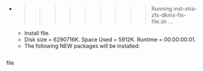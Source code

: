 * >>>>>>>>> Running inst-xtra-zfs-dkms-fix-file.sh ...
  * Install file.
  * Disk size = 6290716K. Space Used = 5912K. Runtime = 00:00:00:01.
  * The following NEW packages will be installed:
  ```bash
file
  ```
